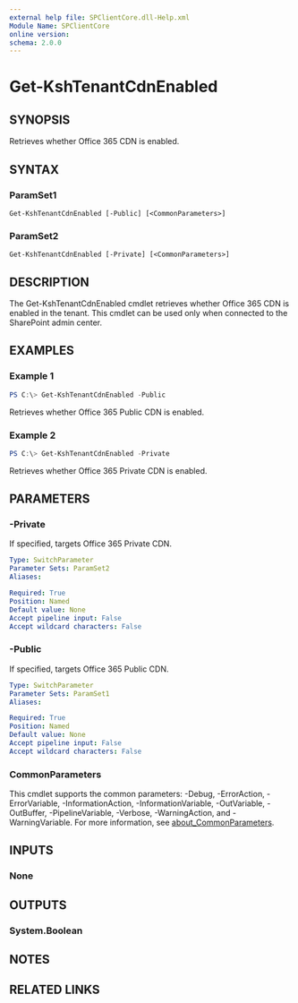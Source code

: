 ```yaml
---
external help file: SPClientCore.dll-Help.xml
Module Name: SPClientCore
online version:
schema: 2.0.0
---
```


# Get-KshTenantCdnEnabled

## SYNOPSIS
Retrieves whether Office 365 CDN is enabled.

## SYNTAX

### ParamSet1
```
Get-KshTenantCdnEnabled [-Public] [<CommonParameters>]
```

### ParamSet2
```
Get-KshTenantCdnEnabled [-Private] [<CommonParameters>]
```

## DESCRIPTION
The Get-KshTenantCdnEnabled cmdlet retrieves whether Office 365 CDN is enabled in the tenant. This cmdlet can be used only when connected to the SharePoint admin center.

## EXAMPLES

### Example 1
```powershell
PS C:\> Get-KshTenantCdnEnabled -Public
```

Retrieves whether Office 365 Public CDN is enabled.

### Example 2
```powershell
PS C:\> Get-KshTenantCdnEnabled -Private
```

Retrieves whether Office 365 Private CDN is enabled.

## PARAMETERS

### -Private
If specified, targets Office 365 Private CDN.

```yaml
Type: SwitchParameter
Parameter Sets: ParamSet2
Aliases:

Required: True
Position: Named
Default value: None
Accept pipeline input: False
Accept wildcard characters: False
```

### -Public
If specified, targets Office 365 Public CDN.

```yaml
Type: SwitchParameter
Parameter Sets: ParamSet1
Aliases:

Required: True
Position: Named
Default value: None
Accept pipeline input: False
Accept wildcard characters: False
```

### CommonParameters
This cmdlet supports the common parameters: -Debug, -ErrorAction, -ErrorVariable, -InformationAction, -InformationVariable, -OutVariable, -OutBuffer, -PipelineVariable, -Verbose, -WarningAction, and -WarningVariable. For more information, see [about_CommonParameters](http://go.microsoft.com/fwlink/?LinkID=113216).

## INPUTS

### None

## OUTPUTS

### System.Boolean

## NOTES

## RELATED LINKS

